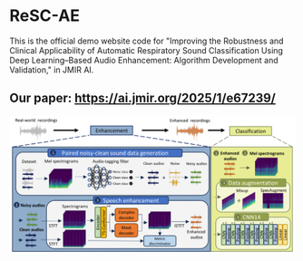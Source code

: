 # ReSC-AE
This is the official demo website code for "Improving the Robustness and Clinical Applicability of Automatic Respiratory Sound Classification Using Deep Learning–Based Audio Enhancement: Algorithm Development and Validation," in JMIR AI.

Our paper: https://ai.jmir.org/2025/1/e67239/
---
![](/workflow//workflow-1.png)